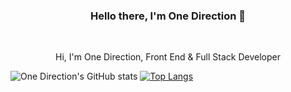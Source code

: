 <h3 align="center">Hello there, I'm One Direction 👋</h3>
<br>
<p align="center">
  Hi, I'm One Direction, Front End & Full Stack Developer
  <br>
</p>


![One Direction's GitHub stats](https://github-readme-stats.vercel.app/api?username=zhang2657977442&bg_color=30,e96443,904e95&title_color=fff&text_color=fff)
[![Top Langs](https://github-readme-stats.vercel.app/api/top-langs/?username=anuraghazra&layout=compact)](https://github.com/anuraghazra/github-readme-stats)

